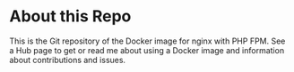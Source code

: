 # About this Repo

This is the Git repository of the Docker image for nginx with PHP FPM. See a Hub page to get or read me about using a Docker image and information about contributions and issues.
